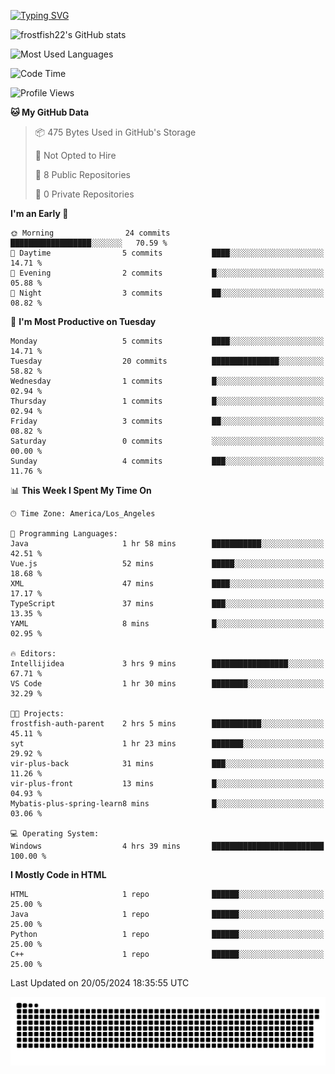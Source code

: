 <!--
**frostfish22/frostfish22** is a ✨ _special_ ✨ repository because its `README.md` (this file) appears on your GitHub profile.

Here are some ideas to get you started:

- 🔭 I’m currently working on ...
- 🌱 I’m currently learning ...
- 👯 I’m looking to collaborate on ...
- 🤔 I’m looking for help with ...
- 💬 Ask me about ...
- 📫 How to reach me: ...
- 😄 Pronouns: ...
- ⚡ Fun fact: ...
-->
[![Typing SVG](https://readme-typing-svg.demolab.com?font=Fira+Code&pause=1000&random=false&width=435&lines=%E5%B0%8F%E9%99%88%E5%90%8C%E5%AD%A6%E7%A5%9D%E4%BD%A0%E7%BC%96%E7%A0%81%E6%84%89%E5%BF%AB%F0%9F%8C%88%F0%9F%A4%AD)](https://git.io/typing-svg)

![frostfish22's GitHub stats](https://github-readme-stats.vercel.app/api?username=frostfish22&bg_color=30,e96443,904e95&title_color=fff&text_color=fff)

![Most Used Languages](https://github-readme-stats.vercel.app/api/top-langs/?username=frostfish22&theme=dark&layout=compact)

<!--START_SECTION:waka-->
![Code Time](http://img.shields.io/badge/Code%20Time-4%20hrs%2039%20mins-blue)

![Profile Views](http://img.shields.io/badge/Profile%20Views-153-blue)

**🐱 My GitHub Data** 

> 📦 475 Bytes Used in GitHub's Storage 
 > 
> 🚫 Not Opted to Hire
 > 
> 📜 8 Public Repositories 
 > 
> 🔑 0 Private Repositories 
 > 
**I'm an Early 🐤** 

```text
🌞 Morning                24 commits          ██████████████████░░░░░░░   70.59 % 
🌆 Daytime                5 commits           ████░░░░░░░░░░░░░░░░░░░░░   14.71 % 
🌃 Evening                2 commits           █░░░░░░░░░░░░░░░░░░░░░░░░   05.88 % 
🌙 Night                  3 commits           ██░░░░░░░░░░░░░░░░░░░░░░░   08.82 % 
```
📅 **I'm Most Productive on Tuesday** 

```text
Monday                   5 commits           ████░░░░░░░░░░░░░░░░░░░░░   14.71 % 
Tuesday                  20 commits          ███████████████░░░░░░░░░░   58.82 % 
Wednesday                1 commits           █░░░░░░░░░░░░░░░░░░░░░░░░   02.94 % 
Thursday                 1 commits           █░░░░░░░░░░░░░░░░░░░░░░░░   02.94 % 
Friday                   3 commits           ██░░░░░░░░░░░░░░░░░░░░░░░   08.82 % 
Saturday                 0 commits           ░░░░░░░░░░░░░░░░░░░░░░░░░   00.00 % 
Sunday                   4 commits           ███░░░░░░░░░░░░░░░░░░░░░░   11.76 % 
```


📊 **This Week I Spent My Time On** 

```text
🕑︎ Time Zone: America/Los_Angeles

💬 Programming Languages: 
Java                     1 hr 58 mins        ███████████░░░░░░░░░░░░░░   42.51 % 
Vue.js                   52 mins             █████░░░░░░░░░░░░░░░░░░░░   18.68 % 
XML                      47 mins             ████░░░░░░░░░░░░░░░░░░░░░   17.17 % 
TypeScript               37 mins             ███░░░░░░░░░░░░░░░░░░░░░░   13.35 % 
YAML                     8 mins              █░░░░░░░░░░░░░░░░░░░░░░░░   02.95 % 

🔥 Editors: 
Intellijidea             3 hrs 9 mins        █████████████████░░░░░░░░   67.71 % 
VS Code                  1 hr 30 mins        ████████░░░░░░░░░░░░░░░░░   32.29 % 

🐱‍💻 Projects: 
frostfish-auth-parent    2 hrs 5 mins        ███████████░░░░░░░░░░░░░░   45.11 % 
syt                      1 hr 23 mins        ███████░░░░░░░░░░░░░░░░░░   29.92 % 
vir-plus-back            31 mins             ███░░░░░░░░░░░░░░░░░░░░░░   11.26 % 
vir-plus-front           13 mins             █░░░░░░░░░░░░░░░░░░░░░░░░   04.93 % 
Mybatis-plus-spring-learn8 mins              █░░░░░░░░░░░░░░░░░░░░░░░░   03.06 % 

💻 Operating System: 
Windows                  4 hrs 39 mins       █████████████████████████   100.00 % 
```

**I Mostly Code in HTML** 

```text
HTML                     1 repo              ██████░░░░░░░░░░░░░░░░░░░   25.00 % 
Java                     1 repo              ██████░░░░░░░░░░░░░░░░░░░   25.00 % 
Python                   1 repo              ██████░░░░░░░░░░░░░░░░░░░   25.00 % 
C++                      1 repo              ██████░░░░░░░░░░░░░░░░░░░   25.00 % 
```




 Last Updated on 20/05/2024 18:35:55 UTC
<!--END_SECTION:waka-->

<picture>
  <source media="(prefers-color-scheme: dark)" srcset="https://raw.githubusercontent.com/frostfish22/frostfish22/output/github-contribution-grid-snake-dark.svg">
  <source media="(prefers-color-scheme: light)" srcset="https://raw.githubusercontent.com/frostfish22/frostfish22/output/github-contribution-grid-snake.svg">
  <img alt="github contribution grid snake animation" src="https://raw.githubusercontent.com/frostfish22/frostfish22/output/github-contribution-grid-snake.svg">
</picture>

